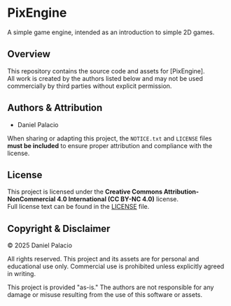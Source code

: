 # PixEngine

A simple game engine, intended as an introduction to simple 2D games.

## Overview

This repository contains the source code and assets for [PixEngine].  
All work is created by the authors listed below and may not be used commercially by third parties without explicit permission.

## Authors & Attribution

- Daniel Palacio

When sharing or adapting this project, the `NOTICE.txt` and `LICENSE` files **must be included** to ensure proper attribution and compliance with the license.

## License

This project is licensed under the **Creative Commons Attribution-NonCommercial 4.0 International (CC BY-NC 4.0)** license.  
Full license text can be found in the [LICENSE](LICENSE) file.  

## Copyright & Disclaimer

© 2025 Daniel Palacio

All rights reserved. This project and its assets are for personal and educational use only. 
Commercial use is prohibited unless explicitly agreed in writing.

This project is provided "as-is." The authors are not responsible for any damage or misuse resulting from the use of this software or assets.
